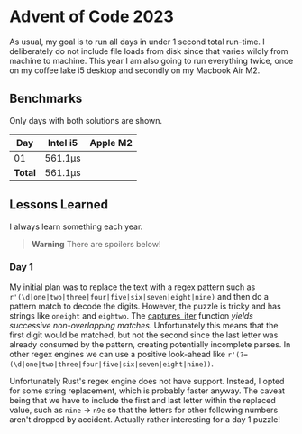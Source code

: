 # Advent of Code 2023

As usual, my goal is to run all days in under 1 second total run-time. I deliberately do not include file loads from disk since that varies wildly from machine to machine. This year I am also going to run everything twice, once on my coffee lake i5 desktop and secondly on my Macbook Air M2. 


## Benchmarks

Only days with both solutions are shown.

| Day       | Intel i5 | Apple M2 |
|-----------|----------|----------|
| 01        | 561.1µs  |          |
| **Total** | 561.1µs  |          |

## Lessons Learned

I always learn something each year.

> **Warning** There are spoilers below!

### Day 1

My initial plan was to replace the text with a regex pattern such as `r'(\d|one|two|three|four|five|six|seven|eight|nine)` and then do a pattern match to decode the digits. However, the puzzle is tricky and has strings like `oneight` and `eightwo`. The  [captures_iter](https://docs.rs/regex/latest/regex/struct.Regex.html#method.captures_iter) function _yields successive non-overlapping matches_. Unfortunately this means that the first digit would be matched, but not the second since the last letter was already consumed by the pattern, creating potentially incomplete parses. In other regex engines we can use a positive look-ahead like `r'(?=(\d|one|two|three|four|five|six|seven|eight|nine))`. 

Unfortunately Rust's regex engine does not have support. Instead, I opted for some string replacement, which is probably faster anyway. The caveat being that we have to include the first and last letter within the replaced value, such as `nine` -> `n9e` so that the letters for other following numbers aren't dropped by accident. Actually rather interesting for a day 1 puzzle!
